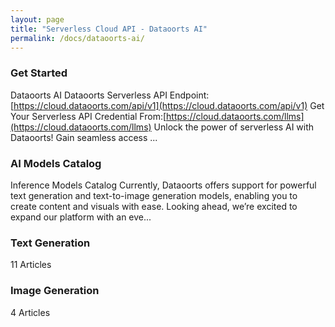 ```yaml
---
layout: page
title: "Serverless Cloud API - Dataoorts AI"
permalink: /docs/dataoorts-ai/
---
```


### Get Started 
Dataoorts AI Dataoorts Serverless API Endpoint: [https://cloud.dataoorts.com/api/v1](https://cloud.dataoorts.com/api/v1) Get Your Serverless API Credential From:[https://cloud.dataoorts.com/llms](https://cloud.dataoorts.com/llms) Unlock the power of serverless AI with Dataoorts! Gain seamless access ...
<br>

### AI Models Catalog 
Inference Models Catalog Currently, Dataoorts offers support for powerful text generation and text-to-image generation models, enabling you to create content and visuals with ease. Looking ahead, we’re excited to expand our platform with an eve...
<br>

### Text Generation 
11 Articles
<br>

### Image Generation 
 4 Articles